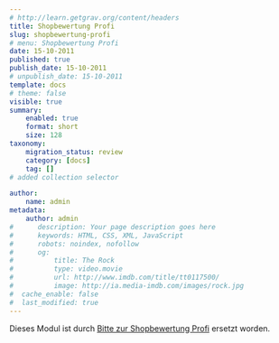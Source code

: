 ```yaml
---
# http://learn.getgrav.org/content/headers
title: Shopbewertung Profi
slug: shopbewertung-profi
# menu: Shopbewertung Profi
date: 15-10-2011
published: true
publish_date: 15-10-2011
# unpublish_date: 15-10-2011
template: docs
# theme: false
visible: true
summary:
    enabled: true
    format: short
    size: 128
taxonomy:
    migration_status: review
    category: [docs]
    tag: []
# added collection selector

author:
    name: admin
metadata:
    author: admin
#      description: Your page description goes here
#      keywords: HTML, CSS, XML, JavaScript
#      robots: noindex, nofollow
#      og:
#          title: The Rock
#          type: video.movie
#          url: http://www.imdb.com/title/tt0117500/
#          image: http://ia.media-imdb.com/images/rock.jpg
#  cache_enable: false
#  last_modified: true
---
```


Dieses Modul ist durch [Bitte zur Shopbewertung Profi](/dokumentation/mailbeez/shoprating_advanced/) ersetzt worden.
